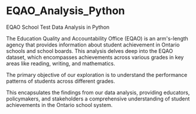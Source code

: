 # EQAO_Analysis_Python

EQAO School Test Data Analysis in Python

The Education Quality and Accountability Office (EQAO) is an arm's-length agency that provides information about student achievement in Ontario schools and school boards. This analysis delves deep into the EQAO dataset, which encompasses achievements across various grades in key areas like reading, writing, and mathematics.

The primary objective of our exploration is to understand the performance patterns of students across different grades.

This encapsulates the findings from our data analysis, providing educators, policymakers, and stakeholders a comprehensive understanding of student achievements in the Ontario school system.
